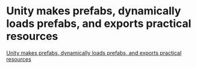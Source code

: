 # Unity makes prefabs, dynamically loads prefabs, and exports practical resources
[Unity makes prefabs, dynamically loads prefabs, and exports practical resources](https://aiwithcloud.com/2022/09/16/unity_makes_prefabs_dynamically_loads_prefabs_and_exports_practical_resources/)